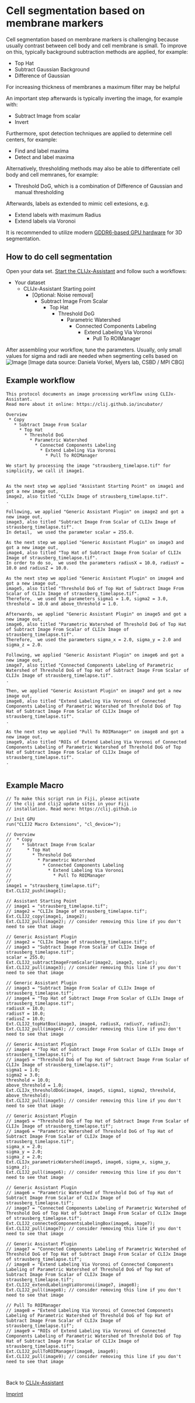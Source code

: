 # Cell segmentation based on membrane markers
Cell segmentation based on membrane markers is challenging because usually contrast between cell body and cell membrane is small.
To improve on this, typically background subtraction methods are applied, for example:
* Top Hat
* Subtract Gaussian Background
* Difference of Gaussian

For increasing thickness of membranes a maximum filter may be helpful

An important step afterwards is typically inverting the image, for example with:
* Subtract Image from scalar
* Invert

Furthermore, spot detection techniques are applied to determine cell centers, for example:
* Find and label maxima
* Detect and label maxima

Alternatively, thresholding methods may also be able to differentiate cell body and cell memranes, for example:
* Threshold DoG, which is a combination of Difference of Gaussian and manual thresholding

Afterwards, labels as extended to mimic cell extesions, e.g.
* Extend labels with maximum Radius
* Extend labels via Voronoi

It is recommended to utilize modern [GDDR6-based GPU hardware](https://clij.github.io/assistant/installation#hardware) for 3D segmentation.

## How to do cell segmentation
Open your data set. [Start the CLIJx-Assistant](https://clij.github.io/assistant/getting_started) and follow such a workflows:

* Your dataset
  * CLIJx-Assistant Starting point
    * [Optional: Noise removal]
      * Subtract Image From Scalar 
        * Top Hat 
          * Threshold DoG 
            * Parametric Watershed 
              * Connected Components Labeling 
                * Extend Labeling Via Voronoi 
                  * Pull To ROIManager 
      
After assembling your workflow, tune the parameters. Usually, only small values for sigma and radii are needed when segmenting cells based on 
![Image](images/membrane_based_cell_segmentation.png)
[Image data source: Daniela Vorkel, Myers lab, CSBD / MPI CBG]

## Example workflow
```
This protocol documents an image processing workflow using CLIJx-Assistant.
Read more about it online: https://clij.github.io/incubator/ 

Overview
 * Copy 
   * Subtract Image From Scalar 
     * Top Hat 
       * Threshold DoG 
         * Parametric Watershed 
           * Connected Components Labeling 
             * Extend Labeling Via Voronoi 
               * Pull To ROIManager 

We start by processing the image "strausberg_timelapse.tif" for simplicity, we call it image1.


As the next step we applied "Assistant Starting Point" on image1 and got a new image out, 
image2, also titled "CLIJx Image of strausberg_timelapse.tif".
.

Following, we applied "Generic Assistant Plugin" on image2 and got a new image out, 
image3, also titled "Subtract Image From Scalar of CLIJx Image of strausberg_timelapse.tif".
In detail,  we used the parameter scalar = 255.0.

As the next step we applied "Generic Assistant Plugin" on image3 and got a new image out, 
image4, also titled "Top Hat of Subtract Image From Scalar of CLIJx Image of strausberg_timelapse.tif".
In order to do so,  we used the parameters radiusX = 10.0, radiusY = 10.0 and radiusZ = 10.0.

As the next step we applied "Generic Assistant Plugin" on image4 and got a new image out, 
image5, also titled "Threshold DoG of Top Hat of Subtract Image From Scalar of CLIJx Image of strausberg_timelapse.tif".
Therefore,  we used the parameters sigma1 = 1.0, sigma2 = 3.0, threshold = 10.0 and above_threshold = 1.0.

Afterwards, we applied "Generic Assistant Plugin" on image5 and got a new image out, 
image6, also titled "Parametric Watershed of Threshold DoG of Top Hat of Subtract Image From Scalar of CLIJx Image of strausberg_timelapse.tif".
Therefore,  we used the parameters sigma_x = 2.0, sigma_y = 2.0 and sigma_z = 2.0.

Following, we applied "Generic Assistant Plugin" on image6 and got a new image out, 
image7, also titled "Connected Components Labeling of Parametric Watershed of Threshold DoG of Top Hat of Subtract Image From Scalar of CLIJx Image of strausberg_timelapse.tif".
.

Then, we applied "Generic Assistant Plugin" on image7 and got a new image out, 
image8, also titled "Extend Labeling Via Voronoi of Connected Components Labeling of Parametric Watershed of Threshold DoG of Top Hat of Subtract Image From Scalar of CLIJx Image of strausberg_timelapse.tif".
.

As the next step we applied "Pull To ROIManager" on image8 and got a new image out, 
image9, also titled "ROIs of Extend Labeling Via Voronoi of Connected Components Labeling of Parametric Watershed of Threshold DoG of Top Hat of Subtract Image From Scalar of CLIJx Image of strausberg_timelapse.tif".
.


```

## Example Macro

```
// To make this script run in Fiji, please activate 
// the clij and clij2 update sites in your Fiji 
// installation. Read more: https://clij.github.io

// Init GPU
run("CLIJ2 Macro Extensions", "cl_device=");

// Overview
//  * Copy 
//    * Subtract Image From Scalar 
//      * Top Hat 
//        * Threshold DoG 
//          * Parametric Watershed 
//            * Connected Components Labeling 
//              * Extend Labeling Via Voronoi 
//                * Pull To ROIManager 
// 
image1 = "strausberg_timelapse.tif";
Ext.CLIJ2_push(image1);

// Assistant Starting Point
// image1 = "strausberg_timelapse.tif";
// image2 = "CLIJx Image of strausberg_timelapse.tif";
Ext.CLIJ2_copy(image1, image2);
Ext.CLIJ2_pull(image2); // consider removing this line if you don't need to see that image

// Generic Assistant Plugin
// image2 = "CLIJx Image of strausberg_timelapse.tif";
// image3 = "Subtract Image From Scalar of CLIJx Image of strausberg_timelapse.tif";
scalar = 255.0;
Ext.CLIJ2_subtractImageFromScalar(image2, image3, scalar);
Ext.CLIJ2_pull(image3); // consider removing this line if you don't need to see that image

// Generic Assistant Plugin
// image3 = "Subtract Image From Scalar of CLIJx Image of strausberg_timelapse.tif";
// image4 = "Top Hat of Subtract Image From Scalar of CLIJx Image of strausberg_timelapse.tif";
radiusX = 10.0;
radiusY = 10.0;
radiusZ = 10.0;
Ext.CLIJ2_topHatBox(image3, image4, radiusX, radiusY, radiusZ);
Ext.CLIJ2_pull(image4); // consider removing this line if you don't need to see that image

// Generic Assistant Plugin
// image4 = "Top Hat of Subtract Image From Scalar of CLIJx Image of strausberg_timelapse.tif";
// image5 = "Threshold DoG of Top Hat of Subtract Image From Scalar of CLIJx Image of strausberg_timelapse.tif";
sigma1 = 1.0;
sigma2 = 3.0;
threshold = 10.0;
above_threshold = 1.0;
Ext.CLIJx_thresholdDoG(image4, image5, sigma1, sigma2, threshold, above_threshold);
Ext.CLIJ2_pull(image5); // consider removing this line if you don't need to see that image

// Generic Assistant Plugin
// image5 = "Threshold DoG of Top Hat of Subtract Image From Scalar of CLIJx Image of strausberg_timelapse.tif";
// image6 = "Parametric Watershed of Threshold DoG of Top Hat of Subtract Image From Scalar of CLIJx Image of strausberg_timelapse.tif";
sigma_x = 2.0;
sigma_y = 2.0;
sigma_z = 2.0;
Ext.CLIJx_parametricWatershed(image5, image6, sigma_x, sigma_y, sigma_z);
Ext.CLIJ2_pull(image6); // consider removing this line if you don't need to see that image

// Generic Assistant Plugin
// image6 = "Parametric Watershed of Threshold DoG of Top Hat of Subtract Image From Scalar of CLIJx Image of strausberg_timelapse.tif";
// image7 = "Connected Components Labeling of Parametric Watershed of Threshold DoG of Top Hat of Subtract Image From Scalar of CLIJx Image of strausberg_timelapse.tif";
Ext.CLIJ2_connectedComponentsLabelingBox(image6, image7);
Ext.CLIJ2_pull(image7); // consider removing this line if you don't need to see that image

// Generic Assistant Plugin
// image7 = "Connected Components Labeling of Parametric Watershed of Threshold DoG of Top Hat of Subtract Image From Scalar of CLIJx Image of strausberg_timelapse.tif";
// image8 = "Extend Labeling Via Voronoi of Connected Components Labeling of Parametric Watershed of Threshold DoG of Top Hat of Subtract Image From Scalar of CLIJx Image of strausberg_timelapse.tif";
Ext.CLIJ2_extendLabelingViaVoronoi(image7, image8);
Ext.CLIJ2_pull(image8); // consider removing this line if you don't need to see that image

// Pull To ROIManager
// image8 = "Extend Labeling Via Voronoi of Connected Components Labeling of Parametric Watershed of Threshold DoG of Top Hat of Subtract Image From Scalar of CLIJx Image of strausberg_timelapse.tif";
// image9 = "ROIs of Extend Labeling Via Voronoi of Connected Components Labeling of Parametric Watershed of Threshold DoG of Top Hat of Subtract Image From Scalar of CLIJx Image of strausberg_timelapse.tif";
Ext.CLIJ2_pullToROIManager(image8, image9);
Ext.CLIJ2_pull(image9); // consider removing this line if you don't need to see that image



```


Back to [CLIJx-Assistant](https://clij.github.io/assistant)

[Imprint](https://clij.github.io/imprint)
